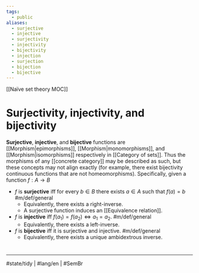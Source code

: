 ```yaml
---
tags:
  - public
aliases:
  - surjective
  - injective
  - surjectivity
  - injectivity
  - bijectivity
  - injection
  - surjection
  - bijection
  - bijective
---
```

[[Naïve set theory MOC]]
# Surjectivity, injectivity, and bijectivity

**Surjective**, **injective**, and **bijective** functions are [[Morphism|epimorphisms]],  [[Morphism|monomorphisms]], and [[Morphism|isomorphisms]] respectively in [[Category of sets]].
Thus the morphisms of any [[concrete category]] may be described as such,
but these concepts may not align exactly
(for example, there exist bijectivity continuous functions that are not homeomorphisms).
Specifically, given a function $f:A \to B$

- $f$ is **surjective** iff for every $b \in B$ there exists $a \in A$ such that $f(a) = b$ #m/def/general 
    - Equivalently, there exists a right-inverse.
    - A surjective function induces an [[Equivalence relation]].
- $f$ is **injective** iff $f(a_{1}) = f(a_{2}) \iff a_{1} = a_{2}$. #m/def/general
  - Equivalently, there exists a left-inverse.
- $f$ is **bijective** iff it is surjective and injective. #m/def/general 
  - Equivalently, there exists a unique ambidextrous inverse.

#
---
#state/tidy | #lang/en | #SemBr 